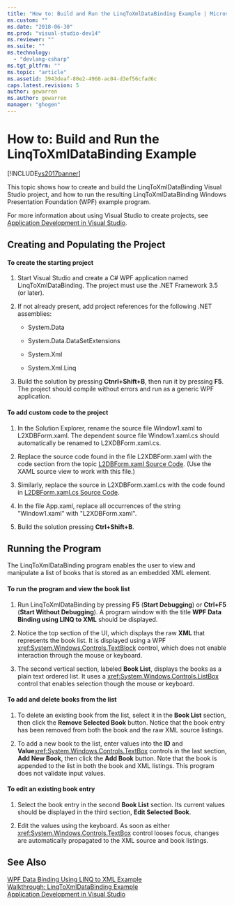 ```yaml
---
title: "How to: Build and Run the LinqToXmlDataBinding Example | Microsoft Docs"
ms.custom: ""
ms.date: "2018-06-30"
ms.prod: "visual-studio-dev14"
ms.reviewer: ""
ms.suite: ""
ms.technology: 
  - "devlang-csharp"
ms.tgt_pltfrm: ""
ms.topic: "article"
ms.assetid: 3943deaf-80e2-4968-ac04-d3ef56cfad6c
caps.latest.revision: 5
author: gewarren
ms.author: gewarren
manager: "ghogen"
---
```

# How to: Build and Run the LinqToXmlDataBinding Example
[!INCLUDE[vs2017banner](../includes/vs2017banner.md)]

  
This topic shows how to create and build the LinqToXmlDataBinding Visual Studio project, and how to run the resulting LinqToXmlDataBinding Windows Presentation Foundation (WPF) example program.  
  
 For more information about using Visual Studio to create projects, see [Application Development in Visual Studio](http://msdn.microsoft.com/en-us/97490c1b-a247-41fb-8f2c-bc4c201eff68).  
  
## Creating and Populating the Project  
  
#### To create the starting project  
  
1.  Start Visual Studio and create a C# WPF application named LinqToXmlDataBinding. The project must use the .NET Framework 3.5 (or later).  
  
2.  If not already present, add project references for the following .NET assemblies:  
  
    -   System.Data  
  
    -   System.Data.DataSetExtensions  
  
    -   System.Xml  
  
    -   System.Xml.Linq  
  
3.  Build the solution by pressing **Ctnrl+Shift+B**, then run it by pressing **F5**. The project should compile without errors and run as a generic WPF application.  
  
#### To add custom code to the project  
  
1.  In the Solution Explorer, rename the source file Window1.xaml to L2XDBForm.xaml. The dependent source file Window1.xaml.cs should automatically be renamed to L2XDBForm.xaml.cs.  
  
2.  Replace the source code found in the file L2XDBForm.xaml with the code section from the topic [L2DBForm.xaml Source Code](../designers/l2dbform-xaml-source-code.md). (Use the XAML source view to work with this file.)  
  
3.  Similarly, replace the source in L2XDBForm.xaml.cs with the code found in [L2DBForm.xaml.cs Source Code](../designers/l2dbform-xaml-cs-source-code.md).  
  
4.  In the file App.xaml, replace all occurrences of the string "Window1.xaml" with "L2XDBForm.xaml".  
  
5.  Build the solution pressing **Ctrl+Shift+B**.  
  
## Running the Program  
 The LinqToXmlDataBinding program enables the user to view and manipulate a list of books that is stored as an embedded XML element.  
  
#### To run the program and view the book list  
  
1.  Run LinqToXmlDataBinding by pressing **F5** (**Start Debugging**) or **Ctrl+F5** (**Start Without Debugging**). A program window with the title **WPF Data Binding using LINQ to XML** should be displayed.  
  
2.  Notice the top section of the UI, which displays the raw **XML** that represents the book list. It is displayed using a WPF <xref:System.Windows.Controls.TextBlock> control, which does not enable interaction through the mouse or keyboard.  
  
3.  The second vertical section, labeled **Book List**, displays the books as a plain text ordered list. It uses a <xref:System.Windows.Controls.ListBox> control that enables selection though the mouse or keyboard.  
  
#### To add and delete books from the list  
  
1.  To delete an existing book from the list, select it in the **Book List** section, then click the **Remove Selected Book** button. Notice that the book entry has been removed from both the book and the raw XML source listings.  
  
2.  To add a new book to the list, enter values into the **ID** and **Value**<xref:System.Windows.Controls.TextBox> controls in the last section, **Add New Book**, then click the **Add Book** button. Note that the book is appended to the list in both the book and XML listings. This program does not validate input values.  
  
#### To edit an existing book entry  
  
1.  Select the book entry in the second **Book List** section. Its current values should be displayed in the third section, **Edit Selected Book**.  
  
2.  Edit the values using the keyboard. As soon as either <xref:System.Windows.Controls.TextBox> control looses focus, changes are automatically propagated to the XML source and book listings.  
  
## See Also  
 [WPF Data Binding Using LINQ to XML Example](../designers/wpf-data-binding-using-linq-to-xml-example.md)   
 [Walkthrough: LinqToXmlDataBinding Example](../designers/walkthrough-linqtoxmldatabinding-example.md)   
 [Application Development in Visual Studio](http://msdn.microsoft.com/en-us/97490c1b-a247-41fb-8f2c-bc4c201eff68)



